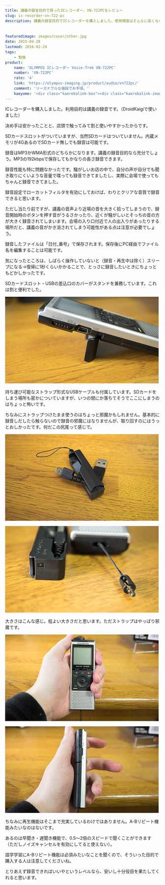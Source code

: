 ```yaml
---
title: 講義の録音目的で買ったICレコーダー、VN-722PCをレビュー
slug: ic-recorder-vn-722-pc
description: 講義の録音目的でICレコーダーを購入しました。使用頻度はそんなに高くならないだろうということで、安いやつを買いました。録音形式はMP3かWMAです。再生機能はそこまで優れてるわけではないのですが、講義の録音目的なら十分です。


featuredimage: images/cover/other.jpg
date: 2015-04-28
lastmod: 2016-02-24
tags: 
    - 勉強
product:
    name: 'OLYMPUS ICレコーダー Voice-Trek VN-722PC'
    number: 'VN-722PC'
    rate: '4'
    link: 'https://olympus-imaging.jp/product/audio/vn722pc/'
    comment: 'リーズナブルな値段でお手頃。'
    kaeyome: '<div class="kaerebalink-box"><div class="kaerebalink-image"><a href="https://www.amazon.co.jp/exec/obidos/ASIN/B00ICWTTKA/illusionspace-22/ref=nosim/" rel="nofollow" target="_blank"><img src="https://ecx.images-amazon.com/images/I/41UH4S0t3YL._SL160_.jpg" style="border: none;" /></a></div><div class="kaerebalink-info"><div class="kaerebalink-name"><a href="https://www.amazon.co.jp/exec/obidos/ASIN/B00ICWTTKA/illusionspace-22/ref=nosim/" rel="nofollow" target="_blank">OLYMPUS ICレコーダー Voice-Trek VN-722PC シルバー 4GB+micro SDカードスロット VN-722PC</a><div class="kaerebalink-powered-date">posted with <a href="https://kaereba.com" rel="nofollow" target="_blank">カエレバ</a></div></div><div class="kaerebalink-detail"> オリンパス 2014-02-21    </div><div class="kaerebalink-link1"><div class="shoplinkamazon"><a href="https://www.amazon.co.jp/gp/search?keywords=VN-722PC&__mk_ja_JP=%83J%83%5E%83J%83i&tag=illusionspace-22" rel="nofollow" target="_blank">Amazon</a></div><div class="shoplinkrakuten"><a href="https://hb.afl.rakuten.co.jp/hgc/0e95387f.f2aef20d.0e953880.25e412bd/?pc=http%3A%2F%2Fsearch.rakuten.co.jp%2Fsearch%2Fmall%2FVN-722PC%2F-%2Ff.1-p.1-s.1-sf.0-st.A-v.2%3Fx%3D0%26scid%3Daf_ich_link_urltxt%26m%3Dhttp%3A%2F%2Fm.rakuten.co.jp%2F" rel="nofollow" target="_blank">楽天市場</a></div><div class="shoplinkyahoo"><a href="https://ck.jp.ap.valuecommerce.com/servlet/referral?sid=3085416&pid=882193779&vc_url=http%3A%2F%2Fsearch.shopping.yahoo.co.jp%2Fsearch%3Fp%3DVN-722PC" rel="nofollow"  target="_blank">Yahooショッピング<img src="https://ad.jp.ap.valuecommerce.com/servlet/gifbanner?sid=3085416&pid=882193779" height="1" width="1" border="0"></a></div></div></div><div class="booklink-footer" style="clear: left"></div></div>'
---
```


ICレコーダーを購入しました。利用目的は講義の録音です。（DroidKaigiで使いました）

決め手は安かったことと、店頭で触ってみて割と使いやすかったからです。

SDカードスロットがついていますが、当然SDカードはついていません。内蔵メモリが4GあるのでSDカード無しでも録音は可能です。

録音はMP3かWMA形式のどちらかになります。講義の録音目的なら充分でしょう。MP3の192kbpsで保存してもかなりの長さ録音できます。

録音性能も特に問題なかったです。騒がしいお店の中で、自分の声が自分でも聞き取りにくいような音量で喋っても録音できてましたし、実際に会場で使ってもちゃんと録音できてました。

録音設定でローカットフィルタを有効にしておけば、わりとクリアな音質で録音できると思います。

ただし当たり前ですが、講義の音声より近場の音を大きく拾ってしまうので、録音開始時のボタンを押す音がうるさかったり、近くが騒がしいとそっちの音の方が大きく録音されてしまいます。会場の入り口付近で人の出入りがあったりする場所だと、講義の音がかき消されてしまう可能性がある点は注意が必要でしょう。

録音したファイルは「日付_番号」で保存されます。保存後にPC経由でファイル名を編集することは可能です。

気になったところは、しばらく操作していないと（録音・再生中は除く）スリープになる→復帰に1秒くらいかかることで、とっさに録音したいときにちょっともどかしかったです。

SDカードスロット・USBの差込口のカバーがスタンドを兼務しています。これは割と便利でした。

![カバーがスタンドを兼ねる](ba0b7b808f5572d7c0a0baaa63a14b37.jpg)

持ち運び可能なストラップ形式なUSBケーブルも付属しています。SDカードをしまう場所も密かについていますが、いつの間にか落ちてそうでここにしまうのはちょっと怖いです。

ちなみにストラップつけたまま使うのはちょっと邪魔かもしれません。基本的に録音しだしたら触らないので録音の邪魔にはなりませんが、取り回すのにはうっとおしかったです。何だこの尻尾って感じで。

![ストラップとして取り付けられるUSBケーブル](7f45826e212e4989d8fc5c40e35c07b5.jpg)

![ストラップから取り外し可能。SDカード入れるスペースもある](61de424889b118ec0d9899f96f4a73a4.jpg)

大きさはこんな感じ。程よい大きさだと思います。ただストラップはやっぱり邪魔です。

![手で持った正面の図](117bcec11f42660395db7c0216180e66.jpg)

![手で持った側面の図](f3ed0fa5168decb6ce248ea34a7dbd3d.jpg)

ちなみに再生機能はそこまで充実しているわけではありません。A-Bリピート機能みたいなのはないです。

あるのは早聞き・遅聞き機能で、0.5〜2倍のスピードで聞くことができます（ただしノイズキャンセルを有効にしてると使えない）。

語学学習にA-Bリピート機能は必須みたいなことを聞くので、そういった目的で購入する人は注意してくださいね。

とりあえず録音できればいいやというレベルなら、安いし十分役目を果たしてくれると思います。


  